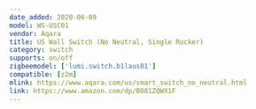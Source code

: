 ```yaml
---
date_added: 2020-06-09
model: WS-USC01
vendor: Aqara
title: US Wall Switch (No Neutral, Single Rocker)
category: switch
supports: on/off
zigbeemodel: ['lumi.switch.b1laus01']
compatible: [z2m]
mlink: https://www.aqara.com/us/smart_switch_no_neutral.html
link: https://www.amazon.com/dp/B081ZQWX1F
---
```

